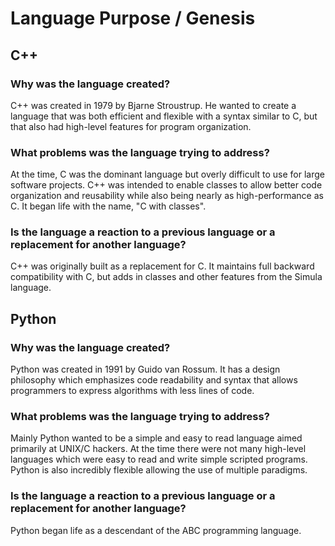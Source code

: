 # Language Purpose / Genesis

## C++
### Why was the language created?
C++ was created in 1979 by Bjarne Stroustrup. He wanted to create a language that was both efficient and flexible with a syntax similar to C, but that also had high-level features for program organization.

### What problems was the language trying to address?
At the time, C was the dominant language but overly difficult to use for large software projects. C++ was intended to enable classes to allow better code organization and reusability while also being nearly as high-performance as C. It began life with the name, "C with classes".

### Is the language a reaction to a previous language or a replacement for another language?
C++ was originally built as a replacement for C. It maintains full backward compatibility with C, but adds in classes and other features from the Simula language. 

## Python
### Why was the language created?
Python was created in 1991 by Guido van Rossum. It has a design philosophy which emphasizes code readability and syntax that allows programmers to express algorithms with less lines of code.
 
### What problems was the language trying to address?
Mainly Python wanted to be a simple and easy to read language aimed primarily at UNIX/C hackers. At the time there were not many high-level languages which were easy to read and write simple scripted programs. Python is also incredibly flexible allowing the use of multiple paradigms.

### Is the language a reaction to a previous language or a replacement for another language?
Python began life as a descendant of the ABC programming language.

